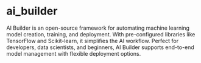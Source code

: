 # ai_builder
AI Builder is an open-source framework for automating machine learning model creation, training, and deployment. With pre-configured libraries like TensorFlow and Scikit-learn, it simplifies the AI workflow. Perfect for developers, data scientists, and beginners, AI Builder supports end-to-end model management with flexible deployment options.
